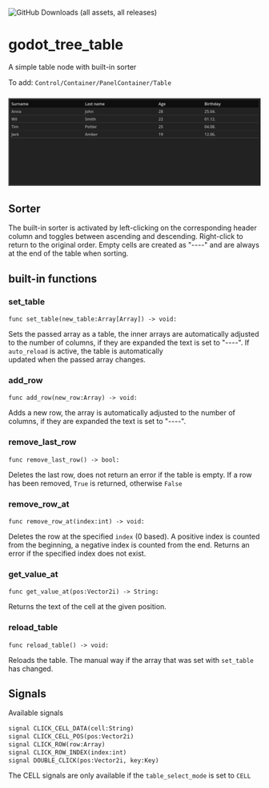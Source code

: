![GitHub Downloads (all assets, all releases)](https://img.shields.io/github/downloads/EinRainerZufall/godot_tree_table/total)
# godot_tree_table
A simple table node with built-in sorter
 
To add:  `Control/Container/PanelContainer/Table`
### ![](https://github.com/EinRainerZufall/godot_tree_table/blob/main/addons/godot_tree_table/images/preview1.png)

## Sorter
The built-in sorter is activated by left-clicking on the corresponding header column and toggles between ascending and descending. Right-click to return to the original order. Empty cells are created as "----" and  are always at the end of the table when sorting.

## built-in functions
### set_table
```GDscript
func set_table(new_table:Array[Array]) -> void:
```
Sets the passed array as a table, the inner arrays are automatically adjusted to the number of columns, if they are expanded the text is set to "----". If `auto_reload` is active, the table is automatically  
updated when the passed array changes.

### add_row
```GDscript
func add_row(new_row:Array) -> void:
```
Adds a new row, the array is automatically adjusted to the number of columns, if they are expanded the text is set to "----".

### remove_last_row
```GDscript
func remove_last_row() -> bool:
```
Deletes the last row, does not return an error if the table is empty. If a row has been removed, `True` is returned, otherwise `False`

### remove_row_at
```GDscript
func remove_row_at(index:int) -> void:
```
Deletes the row at the specified `index` (0 based). A positive index is counted from the beginning, a negative index is counted from the end. Returns an error if the specified index does not exist.

### get_value_at
```GDscript
func get_value_at(pos:Vector2i) -> String:
```
Returns the text of the cell at the given position.

### reload_table
```GDscript
func reload_table() -> void:
```
Reloads the table. The manual way if the array that was set with `set_table` has changed.

## Signals
Available signals
```GDscript
signal CLICK_CELL_DATA(cell:String)
signal CLICK_CELL_POS(pos:Vector2i)
signal CLICK_ROW(row:Array)
signal CLICK_ROW_INDEX(index:int)
signal DOUBLE_CLICK(pos:Vector2i, key:Key)
```
The CELL signals are only available if the `table_select_mode` is set to `CELL`

